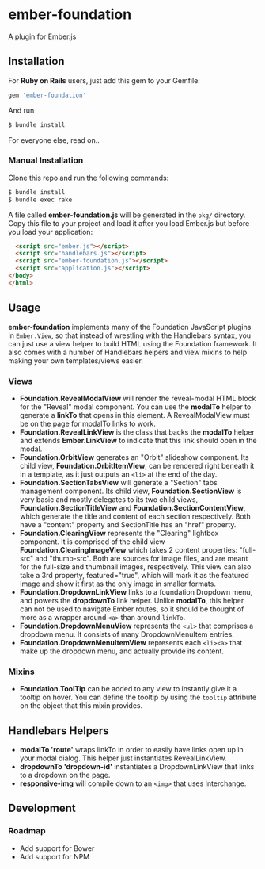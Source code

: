 # ember-foundation

A plugin for Ember.js

## Installation

For **Ruby on Rails** users, just add this gem to your Gemfile:

```ruby
gem 'ember-foundation'
```

And run

```bash
$ bundle install
```

For everyone else, read on..

### Manual Installation

Clone this repo and run the following commands:

```bash
$ bundle install
$ bundle exec rake
```

A file called **ember-foundation.js** will be generated in the `pkg/`
directory. Copy this file to your project and load it after you load
Ember.js but before you load your application:

```html
  <script src="ember.js"></script>
  <script src="handlebars.js"></script>
  <script src="ember-foundation.js"></script>
  <script src="application.js"></script>
</body>
</html>
```

## Usage

**ember-foundation** implements many of the Foundation JavaScript
plugins in `Ember.View`, so that instead of wrestling with the
Handlebars syntax, you can just use a view helper to build HTML using
the Foundation framework. It also comes with a number of Handlebars
helpers and view mixins to help making your own templates/views easier.

### Views

- **Foundation.RevealModalView** will render the reveal-modal HTML block
  for the "Reveal" modal component. You can use the **modalTo** helper
  to generate a **linkTo** that opens in this element. A RevealModalView
  must be on the page for modalTo links to work.
- **Foundation.RevealLinkView** is the class that backs the **modalTo**
  helper and extends **Ember.LinkView** to indicate that this link
  should open in the modal.
- **Foundation.OrbitView** generates an "Orbit" slideshow component.
  Its child view, **Foundation.OrbitItemView**, can be rendered right
  beneath it in a template, as it just outputs an `<li>` at the end of
  the day.
- **Foundation.SectionTabsView** will generate a "Section" tabs management
  component. Its child view, **Foundation.SectionView** is very basic
  and mostly delegates to its two child views, **Foundation.SectionTitleView**
  and **Foundation.SectionContentView**, which generate the title and
  content of each section respectively. Both have a "content" property
  and SectionTitle has an "href" property.
- **Foundation.ClearingView** represents the "Clearing" lightbox
  component. It is comprised of the child view
  **Foundation.ClearingImageView** which takes 2 content properties:
  "full-src" and "thumb-src". Both are sources for image files, and are meant for
  the full-size and thumbnail images, respectively. This view can also
  take a 3rd property, featured="true", which will mark it as the
  featured image and show it first as the only image in smaller formats.
- **Foundation.DropdownLinkView** links to a foundation Dropdown menu,
  and powers the **dropdownTo** link helper. Unlike **modalTo**, this
  helper can not be used to navigate Ember routes, so it should be
  thought of more as a wrapper around `<a>` than around `linkTo`.
- **Foundation.DropdownMenuView** represents the `<ul>` that comprises a
  dropdown menu. It consists of many DropdownMenuItem entries.
- **Foundation.DropdownMenuItemView** represents each `<li><a>` that
  make up the dropdown menu, and actually provide its content.

### Mixins

- **Foundation.ToolTip** can be added to any view to instantly give it a
  tooltip on hover. You can define the tooltip by using the `tooltip`
  attribute on the object that this mixin provides.

## Handlebars Helpers

- **modalTo 'route'** wraps linkTo in order to easily have links open up
  in your modal dialog. This helper just instantiates RevealLinkView.
- **dropdownTo 'dropdown-id'** instantiates a DropdownLinkView that
  links to a dropdown on the page.
- **responsive-img** will compile down to an `<img>` that uses
  Interchange.

## Development

### Roadmap

- Add support for Bower
- Add support for NPM
